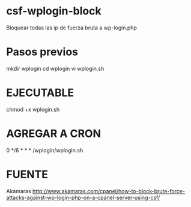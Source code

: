 # csf-wplogin-block
Bloquear todas las ip de fuerza bruta a wp-login.php

# Pasos previos
mkdir wplogin
cd wplogin
vi wplogin.sh

# EJECUTABLE
chmod +x wplogin.sh

# AGREGAR A CRON
0 */6 * * * /wplogin/wplogin.sh

# FUENTE 
Akamaras http://www.akamaras.com/cpanel/how-to-block-brute-force-attacks-against-wp-login-php-on-a-cpanel-server-using-csf/
